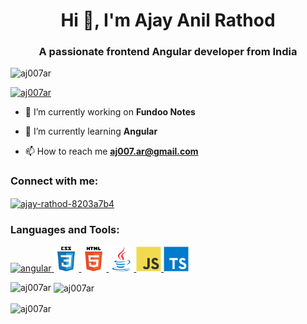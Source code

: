 <h1 align="center">Hi 👋, I'm Ajay Anil Rathod</h1>
<h3 align="center">A passionate frontend Angular developer from India</h3>

<p align="left"> <img src="https://komarev.com/ghpvc/?username=aj007ar&label=Profile%20views&color=0e75b6&style=flat" alt="aj007ar" /> </p>

<p align="left"> <a href="https://github.com/ryo-ma/github-profile-trophy"><img src="https://github-profile-trophy.vercel.app/?username=aj007ar" alt="aj007ar" /></a> </p>

- 🔭 I’m currently working on **Fundoo Notes**

- 🌱 I’m currently learning **Angular**

- 📫 How to reach me **aj007.ar@gmail.com**

<h3 align="left">Connect with me:</h3>
<p align="left">
<a href="https://linkedin.com/in/ajay-rathod-8203a7b4" target="blank"><img align="center" src="https://raw.githubusercontent.com/rahuldkjain/github-profile-readme-generator/master/src/images/icons/Social/linked-in-alt.svg" alt="ajay-rathod-8203a7b4" height="30" width="40" /></a>
</p>

<h3 align="left">Languages and Tools:</h3>
<p align="left"> <a href="https://angular.io" target="_blank" rel="noreferrer"> <img src="https://angular.io/assets/images/logos/angular/angular.svg" alt="angular" width="40" height="40"/> </a> <a href="https://www.w3schools.com/css/" target="_blank" rel="noreferrer"> <img src="https://raw.githubusercontent.com/devicons/devicon/master/icons/css3/css3-original-wordmark.svg" alt="css3" width="40" height="40"/> </a> <a href="https://www.w3.org/html/" target="_blank" rel="noreferrer"> <img src="https://raw.githubusercontent.com/devicons/devicon/master/icons/html5/html5-original-wordmark.svg" alt="html5" width="40" height="40"/> </a> <a href="https://www.java.com" target="_blank" rel="noreferrer"> <img src="https://raw.githubusercontent.com/devicons/devicon/master/icons/java/java-original.svg" alt="java" width="40" height="40"/> </a> <a href="https://developer.mozilla.org/en-US/docs/Web/JavaScript" target="_blank" rel="noreferrer"> <img src="https://raw.githubusercontent.com/devicons/devicon/master/icons/javascript/javascript-original.svg" alt="javascript" width="40" height="40"/> </a> <a href="https://www.typescriptlang.org/" target="_blank" rel="noreferrer"> <img src="https://raw.githubusercontent.com/devicons/devicon/master/icons/typescript/typescript-original.svg" alt="typescript" width="40" height="40"/> </a> </p>

<p><img align="left" src="https://github-readme-stats.vercel.app/api/top-langs?username=aj007ar&show_icons=true&locale=en&layout=compact" alt="aj007ar" /></p>

<p>&nbsp;<img align="center" src="https://github-readme-stats.vercel.app/api?username=aj007ar&show_icons=true&locale=en" alt="aj007ar" /></p>

<p><img align="center" src="https://github-readme-streak-stats.herokuapp.com/?user=aj007ar&" alt="aj007ar" /></p>
